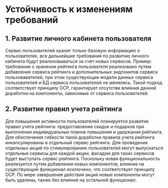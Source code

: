 # Устойчивость к изменениям требований

## 1. Развитие личного кабинета пользователя
Сервис пользователей хранит только базовую информацию о пользователях, все
дальнейшие требования по развитию личного кабинета будут реализовываться за счет
новых сервисов. Пример: требование о хранении рейтинга пользователя реализовано 
путем добавления сервиса рейтинга и дополнительных эндпоинтов сервиса
пользовавателей, при этом существующие модели данных сервиса пользователей и БД
сервиса пользователей не менялись. Такой подход соответствует принципу OCP,
гарантирует отсутстви влияния данной доработки на компоненты, зависимые от 
сервиса пользователей.

## 2. Развитие правил учета рейтинга
Для повышения активности пользователей планируется развитие правил учета 
рейтинга: предоставление скидок и подарков при выполнении индивидуальных
планов повышения и удержания рейтинга. Для обеспечения гибкости такой доработки
правила учета рейтинга инкапсулированы в отдельный сервис рейтинга. Для
проведения отдельных акций по стимулированию пользователей могут выпускаться
отдельные сервисы для каждой акции, фасадом для таких сервисов будет выступать
сервис рейтинга. Поскольку новая функциональность реализуется путем
добавления новых компонентов, влияние на существующий функционал исключено,
что соответствует принципу OCP. По мере завершения действия акций новые 
компоненты могут быть удалены, также без влияния на остальной функционал.